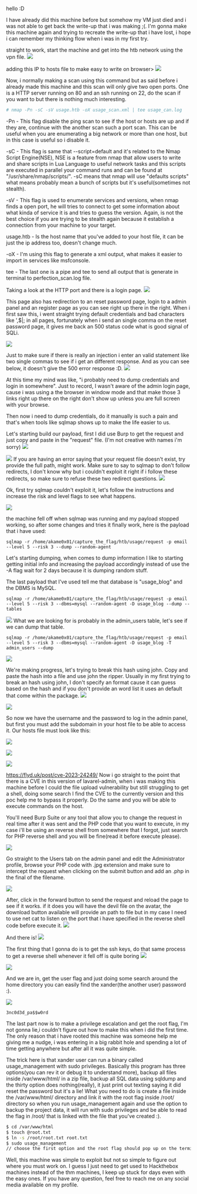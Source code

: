 hello :D

I have already did this machine before but somehow my VM just died and i was not able to get back the write-up that i was making ;(. I'm gonna make this machine again and trying to recreate the write-up that i have lost, i hope i can remember my thinking flow when i was in my first try. 

straight to work, start the machine and get into the htb network using the vpn file.
![](attachments/Pasted%20image%2020240502171547.png)

adding this IP to hosts file to make easy to write on browser>
![](attachments/Pasted%20image%2020240502172540.png)

Now, i normally making a scan using this command but as said before i already made this machine and this scan will only give two open ports. One is a HTTP server running on 80 and an ssh running on 22, do the scan if you want to but there is nothing much interesting. 
```bash
# nmap -Pn -sC -sV usage.htb -oX usage_scan.xml | tee usage_can.log 
```

-Pn - This flag disable the ping scan to see if the host or hosts are up and if they are, continue with the another scan such a port scan. This can be useful when you are enumerating a big network or more than one host, but in this case is useful so i disable it.

-sC - This flag is same that --script=default and it's related to the Nmap Script Engine(NSE), NSE is a feature from nmap that allow users to write and share scripts in Lua Language to useful network tasks and this scripts are executed in parallel your command runs and can be found at "/usr/share/nmap/scripts/". -sC means that nmap will use "defaults scripts" what means probably mean a bunch of scripts but it's useful(sometimes not stealth).

-sV - This flag is used to enumerate services and versions, when nmap finds a open port, he will tries to connect to get some information about what kinda of service it is and tries to guess the version. Again, is not the best choice if you are trying to be stealth again because it establish a connection from your machine to your target.

usage.htb - Is the host name that you've added to your host file, it can be just the ip address too, doesn't change much.

-oX - I'm using this flag to generate a xml output, what makes it easier to import in services like msfconsole. 

tee - The last one is a pipe and tee to send all output that is generate in terminal to perfection_scan.log file.

Taking a look at the HTTP port and there is a login page.
![](attachments/Pasted%20image%2020240502173344.png)

This page also has redirection to an reset password page, login to a admin panel and an register page as you can see right up there in the right. When i first saw this, i went straight trying default credentials and bad characters like ',$|; in all pages, fortunately when i send an single comma on the reset password page, it gives me back an 500 status code what is good signal of SQLi. 

![](attachments/Pasted%20image%2020240502173907.png)

Just to make sure if there is really an injection i enter an valid statement like two single commas to see if i get an different response.  And as you can see below, it doesn't give the 500 error response :D.
![](attachments/Pasted%20image%2020240502174210.png)

At this time my mind was like, "i probably need to dump credentials and login in somewhere". Just to record, I wasn't aware of the admin login page, cause i was using a the browser in window mode and that make those 3 links right up there on the right don't show up unless you are full screen with your browse.

Then now i need to dump credentials, do it manually is such a pain and that's when tools like sqlmap shows up to make the life easier to us.

Let's starting build our payload, first I did use Burp to get the request and just copy and paste in the "request" file. (I'm not creative with names i'm sorry)
![](attachments/Pasted%20image%2020240502180111.png)

![](attachments/Pasted%20image%2020240502180523.png)
If you are having an error saying that your request file doesn't exist, try provide the full path, might work. Make sure to say to sqlmap to don't follow redirects, I don't know why but i couldn't exploit it right if i follow these redirects, so make sure to refuse these two redirect questions.
 ![](attachments/Pasted%20image%2020240502181120.png)

Ok, first try sqlmap couldn't exploit it, let's follow the instructions and increase the risk and level flags to see what happens.

![](attachments/Pasted%20image%2020240502192709.png)

the machine fell off when sqlmap was running and my payload stopped working, so after some changes and tries it finally work, here is the payload that i have used:
```shell
sqlmap -r /home/akame0x01/capture_the_flag/htb/usage/request -p email --level 5 --risk 3 --dump --random-agent
```

Let's starting dumping, when comes to dump information I like to starting getting initial info and increasing the payload accordingly instead of use the -A flag wait for 2 days because it is dumping random stuff.

The last payload that I've used tell me that database is "usage_blog" and the DBMS is MySQL.
```shell
sqlmap -r /home/akame0x01/capture_the_flag/htb/usage/request -p email --level 5 --risk 3 --dbms=mysql --random-agent -D usage_blog --dump --tables
```

![](attachments/Pasted%20image%2020240502193456.png)
What we are looking for is probably in the admin_users table, let's see if we can dump that table.

```shell
sqlmap -r /home/akame0x01/capture_the_flag/htb/usage/request -p email --level 5 --risk 3 --dbms=mysql --random-agent -D usage_blog -T admin_users --dump
```

![](attachments/Pasted%20image%2020240503163145.png)

We're making progress, let's trying to break this hash using john. Copy and paste the hash into a file and use john the ripper. Usually in my first trying to break an hash using john, I don't specify an format cause it can guess based on the hash and if you don't provide an word list it uses an default that come within the package.
![](attachments/Pasted%20image%2020240503163601.png)

![](attachments/Pasted%20image%2020240503164700.png)

So now we have the username and the password to log in the admin panel, but first you must add the subdomain in your host file to be able to access it. Our hosts file must look like this:

![](attachments/Pasted%20image%2020240503164933.png)

![](attachments/Pasted%20image%2020240503165029.png)

![](attachments/Pasted%20image%2020240503165114.png)

https://flyd.uk/post/cve-2023-24249/
Now i go straight to the point that there is a CVE in this version of lavarel-admin, when i was making this machine before I could the file upload vulnerability but still struggling to get a shell, doing some search I find the CVE to the currently version and this poc help me to bypass it properly. Do the same and you will be able to execute commands on the host. 

You'll need Burp Suite or any tool that allow you to change the request in real time after it was sent and the PHP code that you want to execute, in my case i'll be using an reverse shell from somewhere that I forgot, just search for PHP reverse shell and you will be fine(read it before execute please).

![](attachments/Pasted%20image%2020240503165855.png)

Go straight to the Users tab on the admin panel and edit the Administrator profile, browse your PHP code with .jpg extension and make sure to intercept the request when clicking on the submit button and add an .php in the final of the filename.

![](attachments/Pasted%20image%2020240503170350.png)

After, click in the forward button to send the request and reload the page to see if it works. if it does you will have the devil file on the avatar, the download button available will provide an path to file but in my case I need to use net cat to listen on the port that i have specified in the reverse shell code before execute it. 
![](attachments/Pasted%20image%2020240503170622.png)

And there is!
![](attachments/Pasted%20image%2020240503171446.png)

The first thing that I gonna do is to get the ssh keys, do that same process to get a reverse shell whenever it fell off is quite boring
![](attachments/Pasted%20image%2020240503171856.png)

![](attachments/Pasted%20image%2020240503172343.png)

And we are in, get the user flag and just doing some search around the home directory you can easily find the xander(the another user) password :).

![](attachments/Pasted%20image%2020240503172632.png)

`3nc0d3d_pa$$w0rd`

The last part now is to make a privilege escalation and get the root flag, I'm not gonna lie,i couldn't figure out how to make this when i did the first time. The only reason that i have rooted this machine was someone help me giving me a nudge, i was entering in a big rabbit hole and spending a lot of time getting anywhere but after all it was quite simple.

The trick here is that xander user can run a binary called usage_management with sudo privileges. Basically this program has three options(you can rev it or debug it to understand more), backup all files inside /var/www/html/ in a zip file, backup all SQL data using sqldump and the thirty option does nothing(really), it just print out texting saying it did reset the password but it's a lie! What you need to do is create a file inside the /var/www/html/ directory and link it with the root flag inside /root/ directory so when you run usage_management again and use the option to backup the project data, it will run with sudo privileges and be able to read the flag in /root/ that is linked with the file that you've created :). 

```bash
$ cd /var/www/html
$ touch @root.txt
$ ln -s /root/root.txt root.txt
$ sudo usage_management
// choose the first option and the root flag should pop up on the terminal due some error with 7zip
```

Well, this machine was simple to exploit but not so simple to figure out where you must work on. I guess I just need to get used to Hackthebox machines instead of the thm machines, I keep up stuck for days even with the easy ones. If you have any question, feel free to reach me on any social media available on my profile.
